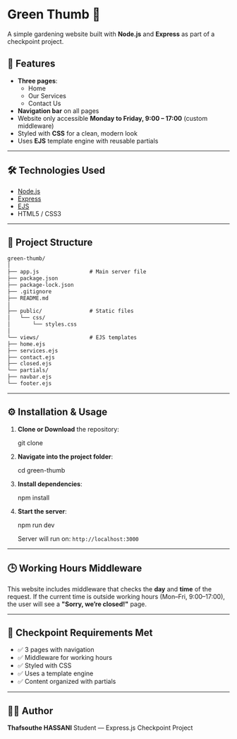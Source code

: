 # Green Thumb 🌱  
A simple gardening website built with **Node.js** and **Express** as part of a checkpoint project.  

## 📌 Features
- **Three pages**:
  - Home
  - Our Services
  - Contact Us
- **Navigation bar** on all pages
- Website only accessible **Monday to Friday, 9:00 – 17:00** (custom middleware)
- Styled with **CSS** for a clean, modern look
- Uses **EJS** template engine with reusable partials

---

## 🛠️ Technologies Used
- [Node.js](https://nodejs.org/)
- [Express](https://expressjs.com/)
- [EJS](https://ejs.co/)
- HTML5 / CSS3

---

## 📂 Project Structure

```markdown
green-thumb/
│
├── app.js                # Main server file
├── package.json
├── package-lock.json
├── .gitignore
├── README.md
│
├── public/               # Static files
│   └── css/
│       └── styles.css
│
└── views/                # EJS templates
├── home.ejs
├── services.ejs
├── contact.ejs
├── closed.ejs
└── partials/
├── navbar.ejs
└── footer.ejs

````

---

## ⚙️ Installation & Usage

1. **Clone or Download** the repository:

   git clone <repo-link>

2. **Navigate into the project folder**:

   cd green-thumb

3. **Install dependencies**:

   npm install

4. **Start the server**:

   npm run dev

   Server will run on: `http://localhost:3000`

---

## 🕒 Working Hours Middleware

This website includes middleware that checks the **day** and **time** of the request.
If the current time is outside working hours (Mon–Fri, 9:00–17:00),
the user will see a **"Sorry, we’re closed!"** page.

---

## 🎯 Checkpoint Requirements Met

* ✅ 3 pages with navigation
* ✅ Middleware for working hours
* ✅ Styled with CSS
* ✅ Uses a template engine
* ✅ Content organized with partials

---

## 👨‍💻 Author

**Thafsouthe HASSANI**
Student — Express.js Checkpoint Project

```# green-thumb

